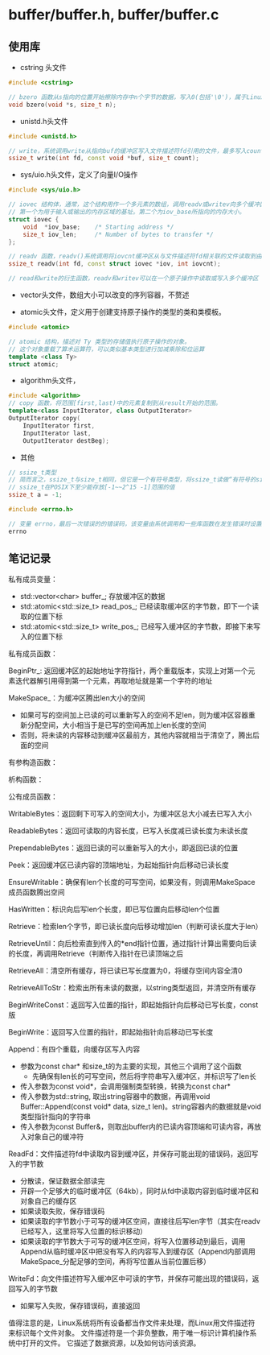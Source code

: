 # buffer/buffer.h, buffer/buffer.c

## 使用库

* cstring 头文件

```C++
#include <cstring>

// bzero 函数从s指向的位置开始擦除内存中n个字节的数据，写入0(包括'\0')，属于Linux下的库函数，在strings.h
void bzero(void *s, size_t n);

```

* unistd.h头文件

```C++
#include <unistd.h>

// write，系统调用write从指向buf的缓冲区写入文件描述符fd引用的文件，最多写入count字节。
ssize_t write(int fd, const void *buf, size_t count);
```

* sys/uio.h头文件，定义了向量I/O操作

```C++
#include <sys/uio.h>

// iovec 结构体，通常，这个结构用作一个多元素的数组，调用readv或writev向多个缓冲区读或写。
// 第一个为用于输入或输出的内存区域的基址。第二个为iov_base所指向的内存大小。
struct iovec {
    void  *iov_base;    /* Starting address */
    size_t iov_len;     /* Number of bytes to transfer */
};

// readv 函数，readv()系统调用将iovcnt缓冲区从与文件描述符fd相关联的文件读取到由iov(“分散输入”)描述的缓冲区。
ssize_t readv(int fd, const struct iovec *iov, int iovcnt);

// read和write的衍生函数，readv和writev可以在一个原子操作中读取或写入多个缓冲区
```

* vector头文件，数组大小可以改变的序列容器，不赘述

* atomic头文件，定义用于创建支持原子操作的类型的类和类模板。

```C++
#include <atomic>

// atomic 结构，描述对 Ty 类型的存储值执行原子操作的对象。
// 这个对象重载了算术运算符，可以类似基本类型进行加减乘除和位运算
template <class Ty>
struct atomic;

```

* algorithm头文件，

```C++
#include <algorithm>
// copy 函数，将范围[first,last)中的元素复制到从result开始的范围。
template<class InputIterator, class OutputIterator>
OutputIterator copy(
    InputIterator first,
    InputIterator last,
    OutputIterator destBeg);
```

* 其他

```C++
// ssize_t类型
// 简而言之，ssize_t与size_t相同，但它是一个有符号类型，将ssize_t读做“有符号的size_t”。ssize_t能够表示数字-1，该数字由多个系统调用和库函数返回，作为指示错误的一种方式。
// ssize_t在POSIX下至少能存放[-1~~2^15 -1]范围的值
ssize_t a = -1;

#include <errno.h>

// 变量 errno，最后一次错误的的错误码，该变量由系统调用和一些库函数在发生错误时设置
errno
```

## 笔记记录

私有成员变量：

* std::vector\<char> buffer_; 存放缓冲区的数据
* std::atomic\<std::size_t> read_pos_; 已经读取缓冲区的字节数，即下一个读取的位置下标
* std::atomic\<std::size_t> write_pos_; 已经写入缓冲区的字节数，即接下来写入的位置下标

私有成员函数：

BeginPtr_: 返回缓冲区的起始地址字符指针，两个重载版本，实现上对第一个元素迭代器解引用得到第一个元素，再取地址就是第一个字符的地址

MakeSpace_：为缓冲区腾出len大小的空间

* 如果可写的空间加上已读的可以重新写入的空间不足len，则为缓冲区容器重新分配空间，大小相当于是已写的空间再加上len长度的空间
* 否则，将未读的内容移动到缓冲区最前方，其他内容就相当于清空了，腾出后面的空间

有参构造函数：

析构函数：

公有成员函数：

WritableBytes：返回剩下可写入的空间大小，为缓冲区总大小减去已写入大小

ReadableBytes：返回可读取的内容长度，已写入长度减已读长度为未读长度

PrependableBytes：返回已读的可以重新写入的大小，即返回已读的位置

Peek：返回缓冲区已读内容的顶端地址，为起始指针向后移动已读长度

EnsureWritable：确保有len个长度的可写空间，如果没有，则调用MakeSpace成员函数腾出空间

HasWritten：标识向后写len个长度，即已写位置向后移动len个位置

Retrieve：检索len个字节，即已读长度向后移动增加len（判断可读长度大于len）

RetrieveUntil：向后检索直到传入的*end指针位置，通过指针计算出需要向后读的长度，再调用Retrieve（判断传入指针在已读顶端之后

RetrieveAll：清空所有缓存，将已读已写长度置为0，将缓存空间内容全清0

RetrieveAllToStr：检索出所有未读的数据，以string类型返回，并清空所有缓存

BeginWriteConst：返回写入位置的指针，即起始指针向后移动已写长度，const版

BeginWrite：返回写入位置的指针，即起始指针向后移动已写长度

Append：有四个重载，向缓存区写入内容

* 参数为const char* 和size_t的为主要的实现，其他三个调用了这个函数
  * 先确保有len长的可写空间，然后将字符串写入缓冲区，并标识写了len长
* 传入参数为const void*，会调用强制类型转换，转换为const char*
* 传入参数为std::string, 取出string容器中的数据，再调用void Buffer::Append(const void* data, size_t len)。string容器内的数据就是void类型指针指向的字符串
* 传入参数为const Buffer&，则取出buffer内的已读内容顶端和可读内容，再放入对象自己的缓冲符

ReadFd：文件描述符fd中读取内容到缓冲区，并保存可能出现的错误码，返回写入的字节数

* 分散读，保证数据全部读完
* 开辟一个足够大的临时缓冲区（64kb），同时从fd中读取内容到临时缓冲区和对象自己的缓存区
* 如果读取失败，保存错误码
* 如果读取的字节数小于可写的缓冲区空间，直接往后写len字节（其实在readv已经写入，这里将写入位置的标识移动）
* 如果读取的字节数大于可写的缓冲区空间，将写入位置移动到最后，调用Append从临时缓冲区中把没有写入的内容写入到缓存区（Append内部调用MakeSpace_分配足够的空间，再将写位置从当前位置后移）

WriteFd：向文件描述符写入缓冲区中可读的字节，并保存可能出现的错误码，返回写入的字节数

* 如果写入失败，保存错误码，直接返回

值得注意的是，Linux系统将所有设备都当作文件来处理，而Linux用文件描述符来标识每个文件对象。 文件描述符是一个非负整数，用于唯一标识计算机操作系统中打开的文件。 它描述了数据资源，以及如何访问该资源。
